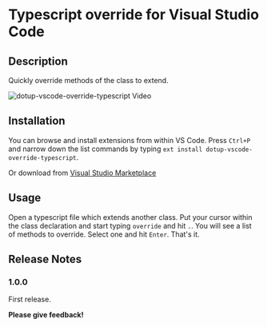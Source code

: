 # Typescript override for Visual Studio Code
## Description

Quickly override methods of the class to extend.

![dotup-vscode-override-typescript Video](https://raw.githubusercontent.com/dotupNET/dotup-vscode-override-typescript/master/images/video.gif)

## Installation

You can browse and install extensions from within VS Code. Press `Ctrl+P` and narrow down the list commands by typing `ext install dotup-vscode-override-typescript`.

Or download from 
[Visual Studio Marketplace](https://marketplace.visualstudio.com/items?itemName=dotup.dotup-vscode-override-typescript "Visual Studio Marketplace Homepage")

## Usage

Open a typescript file which extends another class. Put your cursor within the class declaration and start typing `override` and hit `.`. You will see a list of methods to override. Select one and hit `Enter`. That's it.

## Release Notes

### 1.0.0

First release.

**Please give feedback!**
